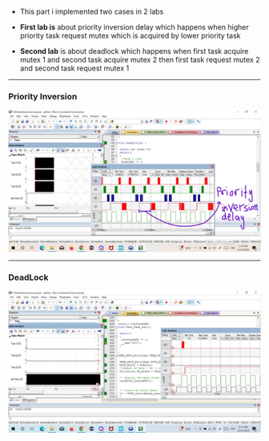 - This part i implemented two cases in 2 labs

- **First lab is** about priority inversion delay which happens when higher priority task request mutex which is acquired by lower priority task

- **Second lab** is about deadlock which happens when first task acquire mutex 1 and second task acquire mutex 2 then first task request mutex 2 and second task request mutex 1
 
---

### Priority Inversion

<p align="center">
  <img src="https://github.com/mgtera200/Master-Embedded-System/blob/main/PROJECTS/%5B%20teraRTOS%20%5D/teraRTOS_Part5/MicroVision_Simulation%26debugging/PriorityInversion.jpg">
</p>

---

### DeadLock

<p align="center">
  <img src="https://github.com/mgtera200/Master-Embedded-System/blob/main/PROJECTS/%5B%20teraRTOS%20%5D/teraRTOS_Part5/MicroVision_Simulation%26debugging/DeadLock.jpg">
</p>